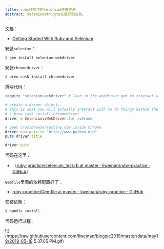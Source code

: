 ```yaml
---
title: ruby环境下的selenium使用方法
abstract: selenium对ruby也有很好的支持。
---
```




文档：

* [Getting Started With Ruby and Selenium](https://help.crossbrowsertesting.com/selenium-testing/tutorials/getting-started-with-ruby-and-selenium/)

安装`selenium`：

```bash
$ gem install selenium-webdriver
```

安装`chromedriver`：

```bash
$ brew cask install chromedriver
```

撰写代码：

```ruby
require "selenium-webdriver" # load in the webdriver gem to interact with Selenium

# create a driver object.
# This is what you will actually interact with to do things within the automated
# $ brew cask install chromedriver
driver = Selenium::WebDriver.for :chrome

# open CrossBrowserTesting.com inside Chrome
driver.navigate.to "http://www.python.org"
puts driver.title

driver.quit
```


代码在这里：

* （[ruby-practice/selenium_test.rb at master · liweinan/ruby-practice · GitHub](https://github.com/liweinan/ruby-practice/blob/master/selenium_test.rb)）

`Gemfile`里面的依赖配置好了：

* [ruby-practice/Gemfile at master · liweinan/ruby-practice · GitHub](https://github.com/liweinan/ruby-practice/blob/master/Gemfile)

安装依赖：

```bash
$ bundle install
```

代码运行过程：

![](https://raw.githubusercontent.com/liweinan/blogpic2019/master/data/may19/2019-05-18 5.37.05 PM.gif)


